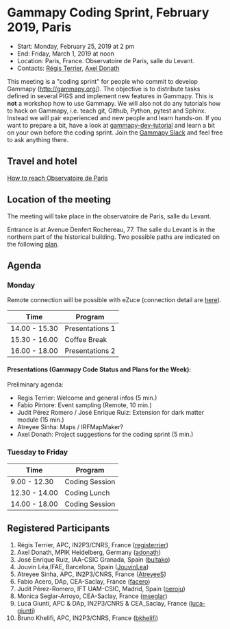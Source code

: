 # Gammapy Coding Sprint, February 2019, Paris

* Start: Monday, February 25, 2019 at 2 pm
* End: Friday, March 1, 2019 at noon
* Location: Paris, France. Observatoire de Paris, salle du Levant.
* Contacts: [Régis Terrier](mailto:rterrier@apc.univ-paris7.fr), [Axel Donath](mailto:axel.donath@mpi-hd.mpg.de)

This meeting is a "coding sprint" for people who commit to develop Gammapy
(http://gammapy.org/). The objective is to distribute tasks defined
in several PIGS and implement new features in Gammapy.
This is **not** a workshop how to use Gammapy. We will also not do any tutorials how to hack on Gammapy, i.e. teach
git, Github, Python, pytest and Sphinx. Instead we will pair experienced and new
people and learn hands-on. If you want to prepare a bit, have a look at
[gammapy-dev-tutorial](https://github.com/gammapy/gammapy-dev-tutorial) and
learn a bit on your own before the coding sprint. Join the [Gammapy Slack](https://gammapy.slack.com) and
feel free to ask anything there.

## Travel and hotel

[How to reach Observatoire de Paris](https://www.obspm.fr/acces-au-site-de-paris.html?lang=en)

## Location of the meeting

The meeting will take place in the observatoire de Paris, salle du Levant.

Entrance is at Avenue Denfert Rochereau, 77. The salle du Levant is in the northern part of the historical building. Two possible paths are indicated on the following [plan](plan_paris_291117-1200.pdf).

## Agenda

### Monday

Remote connection will be possible with eZuce (connection detail are [here](ezuce.txt)).

| Time          | Program          |
| ------------- |----------------- |
| 14.00 - 15.30 | Presentations 1  |
| 15.30 - 16.00 | Coffee Break     |
| 16.00 - 18.00 | Presentations 2  |

#### Presentations (Gammapy Code Status and Plans for the Week):

Preliminary agenda:
* Regis Terrier: Welcome and general infos (5 min.)
* Fabio Pintore: Event sampling (Remote, 10 min.)
* Judit Pérez Romero / José Enrique Ruiz: Extension for dark matter module (15 min.)
* Atreyee Sinha: Maps / IRFMapMaker?
* Axel Donath: Project suggestions for the coding sprint (5 min.)


### Tuesday to Friday

| Time          | Program          |
| ------------- |----------------- |
| 9.00 - 12.30  | Coding Session   |
| 12.30 - 14.00 | Coding Lunch     |
| 14.00 - 18.00 | Coding Session   |


## Registered Participants

1. Régis Terrier, APC, IN2P3/CNRS, France ([registerrier](https://github.com/registerrier))
2. Axel Donath, MPIK Heidelberg, Germany ([adonath](https://github.com/adonath))
3. José Enrique Ruiz, IAA-CSIC Granada, Spain ([bultako](https://github.com/bultako))
4. Jouvin Léa,IFAE, Barcelona, Spain ([JouvinLea](https://github.com/JouvinLea))
5. Atreyee Sinha, APC, IN2P3/CNRS, France ([AtreyeeS](https://github.com/AtreyeeS))
6. Fabio Acero, DAp, CEA-Saclay, France ([facero](https://github.com/facero))
7. Judit Pérez-Romero, IFT UAM-CSIC, Madrid, Spain ([peroju](https://github.com/peroju))
8. Monica Seglar-Arroyo, CEA-Saclay, France ([mseglar](https://github.com/mseglar))
9. Luca Giunti, APC & DAp, IN2P3/CNRS & CEA_Saclay, France ([luca-giunti](https://github.com/luca-giunti))
10. Bruno Khelifi, APC, IN2P3/CNRS, France ([bkhelifi](https://github.com/bkhelifi))


